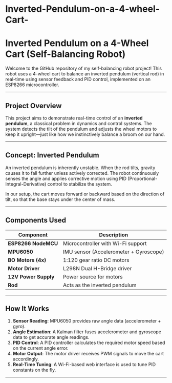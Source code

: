 # Inverted-Pendulum-on-a-4-wheel-Cart-

# Inverted Pendulum on a 4-Wheel Cart (Self-Balancing Robot)

Welcome to the GitHub repository of my self-balancing robot project! This robot uses a 4-wheel cart to balance an inverted pendulum (vertical rod) in real-time using sensor feedback and PID control, implemented on an ESP8266 microcontroller.

---

## Project Overview

This project aims to demonstrate real-time control of an **inverted pendulum**, a classical problem in dynamics and control systems. The system detects the tilt of the pendulum and adjusts the wheel motors to keep it upright—just like how we instinctively balance a broom on our hand.

---

## Concept: Inverted Pendulum

An inverted pendulum is inherently unstable. When the rod tilts, gravity causes it to fall further unless actively corrected. The robot continuously senses the angle and applies corrective motion using PID (Proportional-Integral-Derivative) control to stabilize the system.  

In our setup, the cart moves forward or backward based on the direction of tilt, so that the base stays under the center of mass.

---

## Components Used

| Component             | Description                                    |
|----------------------|------------------------------------------------|
| **ESP8266 NodeMCU**   | Microcontroller with Wi-Fi support            |
| **MPU6050**           | IMU sensor (Accelerometer + Gyroscope)        |
| **BO Motors (4x)**    | 1:120 gear ratio DC motors                    |
| **Motor Driver**      | L298N Dual H-Bridge driver                    |
| **12V Power Supply**  | Power source for motors                       |
| **Rod**               | Acts as the inverted pendulum                 |

---

## How It Works

1. **Sensor Reading**: MPU6050 provides raw angle data (accelerometer + gyro).
2. **Angle Estimation**: A Kalman filter fuses accelerometer and gyroscope data to get accurate angle readings.
3. **PID Control**: A PID controller calculates the required motor speed based on the current angle error.
4. **Motor Output**: The motor driver receives PWM signals to move the cart accordingly.
5. **Real-Time Tuning**: A Wi-Fi-based web interface is used to tune PID constants on the fly.

---


